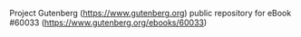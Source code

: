Project Gutenberg (https://www.gutenberg.org) public repository for eBook #60033 (https://www.gutenberg.org/ebooks/60033)
